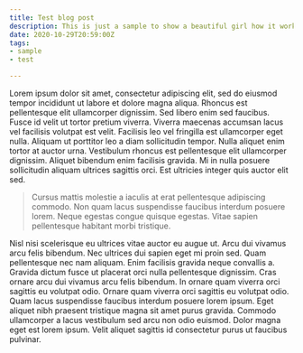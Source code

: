 ```yaml
---
title: Test blog post
description: This is just a sample to show a beautiful girl how it works.
date: 2020-10-29T20:59:00Z
tags:
- sample
- test

---
```

Lorem ipsum dolor sit amet, consectetur adipiscing elit, sed do eiusmod tempor incididunt ut labore et dolore magna aliqua. Rhoncus est pellentesque elit ullamcorper dignissim. Sed libero enim sed faucibus. Fusce id velit ut tortor pretium viverra. Viverra maecenas accumsan lacus vel facilisis volutpat est velit. Facilisis leo vel fringilla est ullamcorper eget nulla. Aliquam ut porttitor leo a diam sollicitudin tempor. Nulla aliquet enim tortor at auctor urna. Vestibulum rhoncus est pellentesque elit ullamcorper dignissim. Aliquet bibendum enim facilisis gravida. Mi in nulla posuere sollicitudin aliquam ultrices sagittis orci. Est ultricies integer quis auctor elit sed.

> Cursus mattis molestie a iaculis at erat pellentesque adipiscing commodo. Non quam lacus suspendisse faucibus interdum posuere lorem. Neque egestas congue quisque egestas. Vitae sapien pellentesque habitant morbi tristique. 

Nisl nisi scelerisque eu ultrices vitae auctor eu augue ut. Arcu dui vivamus arcu felis bibendum. Nec ultrices dui sapien eget mi proin sed. Quam pellentesque nec nam aliquam. Enim facilisis gravida neque convallis a. Gravida dictum fusce ut placerat orci nulla pellentesque dignissim. Cras ornare arcu dui vivamus arcu felis bibendum. In ornare quam viverra orci sagittis eu volutpat odio. Ornare quam viverra orci sagittis eu volutpat odio. Quam lacus suspendisse faucibus interdum posuere lorem ipsum. Eget aliquet nibh praesent tristique magna sit amet purus gravida. Commodo ullamcorper a lacus vestibulum sed arcu non odio euismod. Dolor magna eget est lorem ipsum. Velit aliquet sagittis id consectetur purus ut faucibus pulvinar.
